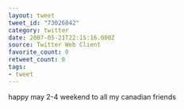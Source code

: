```yaml
---
layout: tweet
tweet_id: "73026842"
category: twitter
date: 2007-05-21T22:15:16.000Z
source: Twitter Web Client
favorite_count: 0
retweet_count: 0
tags:
- tweet
---
```


happy may 2-4 weekend to all my canadian friends
